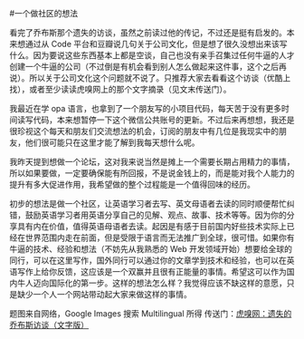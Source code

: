 #一个做社区的想法

<!-- description: 帮助中国牛人向外输出价值观 -->
<!-- date: 2013-05-15 -->

看完了乔布斯那个遗失的访谈，虽然之前读过他的传记，不过还是挺有启发的。本来想通过从 Code 平台和豆瓣说几句关于公司文化，但是想了很久没想出来该写什么。因为要说这些东西基本上都是空谈，自己也没有亲手召集过任何牛逼的人才创建一个牛逼的公司（不过倒是有机会看到别人怎么做起来这件事，这个之后再说）。所以关于公司文化这个问题就不说了。只推荐大家去看看这个访谈（优酷上找），或者至少读读虎嗅网上的那个文字摘录（见文末传送门）。

我最近在学 opa 语言，也拿到了一个朋友写的小项目代码，每天苦于没有更多时间读写代码，本来想暂停一下这个微信公共账号的更新。不过后来再想想，我还是很珍视这个每天和朋友们交流想法的机会，订阅的朋友中有几位是我现实中的朋友，他们很可能只在这里才能了解到我每天想什么呢。

我昨天提到想做一个论坛，这对我来说当然是摊上一个需要长期占用精力的事情，所以如果要做，一定要确保能有所回报，不是说金钱上的，而是能对我个人能力的提升有多大促进作用，我希望做的整个过程能是一个值得回味的经历。

初步的想法是做一个社区，让英语学习者去写、英文母语者去读的同时顺便帮忙纠错，鼓励英语学习者用英语分享自己的见解、观点、故事、技术等等。因为你的分享具有内在价值，值得英语母语者去读。起因是有感于目前国内好些技术实际上已经在世界范围内走在前面，但是受限于语言而无法推广到全球，很可惜。如果你有牛逼的技术、经验和想法（不妨先从我熟悉的 Web 开发领域开始）想要给全球的同行，可以在这里写作，国外同行可以通过你的文章学到技术和经验，也可以在英语写作上给你反馈，这应该是一个双赢并且很有正能量的事情。希望这可以作为国内牛人迈向国际化的第一步。这样的想法怎么样？我觉得应该不缺这样的意愿，只是缺少一个人一个网站带动起大家来做这样的事情。

题图来自网络，Google Images 搜索 Multilingual 所得
传送门：[虎嗅网：遗失的乔布斯访谈（文字版）](http://www.huxiu.com/article/14067/1.html)